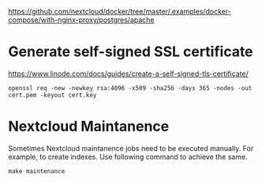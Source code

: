 https://github.com/nextcloud/docker/tree/master/.examples/docker-compose/with-nginx-proxy/postgres/apache

# Generate self-signed SSL certificate

https://www.linode.com/docs/guides/create-a-self-signed-tls-certificate/

    openssl req -new -newkey rsa:4096 -x509 -sha256 -days 365 -nodes -out cert.pem -keyout cert.key

# Nextcloud Maintanence

Sometimes Nextcloud maintanence jobs need to be executed manually. For example, to create indexes. Use following command to achieve the same.

    make maintenance
